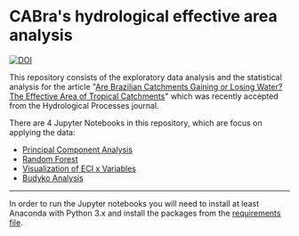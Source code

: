 # CABra's hydrological effective area analysis

[![DOI](https://zenodo.org/badge/DOI/10.5281/zenodo.4247710.svg)](https://doi.org/10.5281/zenodo.4247710)

This repository consists of the exploratory data analysis and the statistical analysis for the article "[Are Brazilian Catchments Gaining or Losing Water? The Effective Area of Tropical Catchments](https://doi.org/10.1002/hyp.14535)" which was recently accepted from the Hydrological Processes journal.


There are 4 Jupyter Notebooks in this repository, which are focus on applying the data:
- [Principal Component Analysis](https://github.com/alexnaoki/CABra_notebook/blob/main/pca.ipynb)
- [Random Forest](https://github.com/alexnaoki/CABra_notebook/blob/main/randomforest.ipynb)
- [Visualization of ECI x Variables](https://github.com/alexnaoki/CABra_notebook/blob/main/eci_variables_figures.ipynb)
- [Budyko Analysis](https://github.com/alexnaoki/CABra_notebook/blob/main/budyko.ipynb)
-----------------------------------
In order to run the Jupyter notebooks you will need to install at least Anaconda with Python 3.x and install the packages from the [requirements file](https://github.com/alexnaoki/CABra_notebook/blob/main/requirements.txt).
